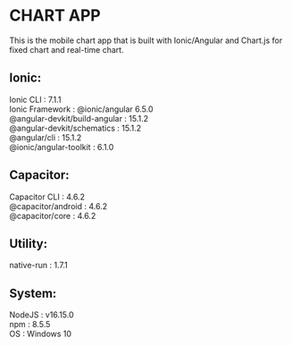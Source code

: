 # CHART APP

This is the mobile chart app that is built with Ionic/Angular and Chart.js for fixed chart and real-time chart.

## Ionic:

Ionic CLI                     : 7.1.1<br>
Ionic Framework               : @ionic/angular 6.5.0<br>
   @angular-devkit/build-angular : 15.1.2<br>
   @angular-devkit/schematics    : 15.1.2<br>
   @angular/cli                  : 15.1.2<br>
   @ionic/angular-toolkit        : 6.1.0<br>

## Capacitor:

   Capacitor CLI      : 4.6.2<br>
   @capacitor/android : 4.6.2<br>
   @capacitor/core    : 4.6.2<br>

## Utility:

   native-run  : 1.7.1<br>

## System:

   NodeJS : v16.15.0<br>
   npm    : 8.5.5<br>
   OS     : Windows 10<br>
